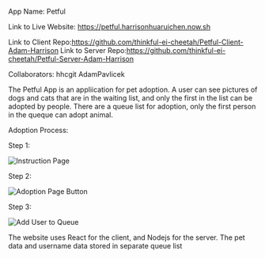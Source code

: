 App Name: Petful

Link to Live Website: https://petful.harrisonhuaruichen.now.sh

Link to Client Repo:https://github.com/thinkful-ei-cheetah/Petful-Client-Adam-Harrison
Link to Server Repo:https://github.com/thinkful-ei-cheetah/Petful-Server-Adam-Harrison

Collaborators: hhcgit
               AdamPavlicek
               
The Petful App is an appliication for pet adoption. A user can see pictures of dogs and cats that are in the waiting list, and only the first in the list can be adopted by people. There are a queue list for adoption, only the first person in the queque can adopt animal. 

Adoption Process:

Step 1:

![Instruction Page](https://i.ibb.co/SvZt0GX/Screen-Shot-2019-06-24-at-4-41-43-PM.png)

Step 2:

![Adoption Page Button](https://i.ibb.co/vvp7WDN/Screen-Shot-2019-06-24-at-4-45-02-PM.png)

Step 3:

![Add User to Queue](https://i.ibb.co/0rkx7cD/Screen-Shot-2019-06-24-at-4-47-21-PM.png>)


The website uses React for the client, and Nodejs for the server. The pet data and username data stored in separate queue list
